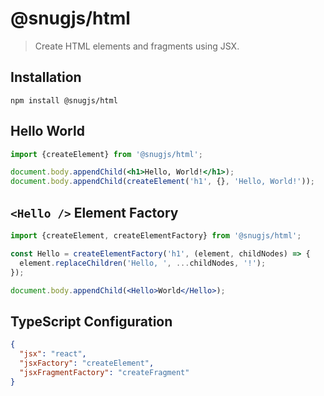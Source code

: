 # @snugjs/html

> Create HTML elements and fragments using JSX.

## Installation

```
npm install @snugjs/html
```

## Hello World

```jsx
import {createElement} from '@snugjs/html';

document.body.appendChild(<h1>Hello, World!</h1>);
document.body.appendChild(createElement('h1', {}, 'Hello, World!'));
```

## `<Hello />` Element Factory

```jsx
import {createElement, createElementFactory} from '@snugjs/html';

const Hello = createElementFactory('h1', (element, childNodes) => {
  element.replaceChildren('Hello, ', ...childNodes, '!');
});

document.body.appendChild(<Hello>World</Hello>);
```

## TypeScript Configuration

```json
{
  "jsx": "react",
  "jsxFactory": "createElement",
  "jsxFragmentFactory": "createFragment"
}
```
